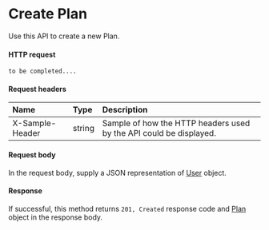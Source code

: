 # Create Plan

Use this API to create a new Plan.
#### HTTP request
```http
to be completed....
```
#### Request headers
| Name       | Type | Description|
|:---------------|:--------|:----------|
| X-Sample-Header  | string  | Sample of how the HTTP headers used by the API could be displayed.|

#### Request body
In the request body, supply a JSON representation of [User]('../api/user.md') object.


#### Response
If successful, this method returns `201, Created` response code and [Plan](../resources/plan.md) object in the response body.
